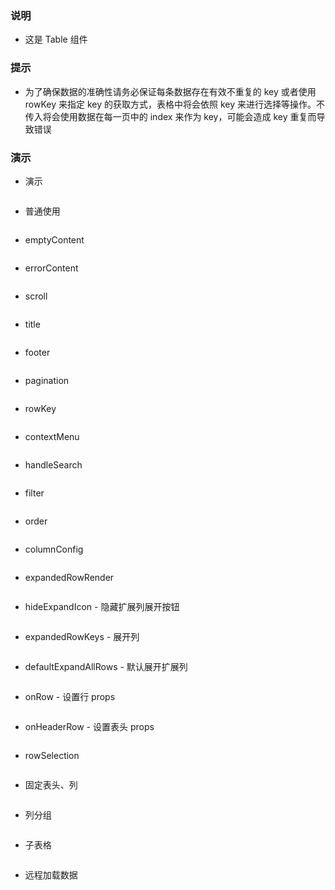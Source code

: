 ### 说明

*   这是 Table 组件

### 提示

*   为了确保数据的准确性请务必保证每条数据存在有效不重复的 key 或者使用 rowKey 来指定 key 的获取方式，表格中将会依照 key 来进行选择等操作。不传入将会使用数据在每一页中的 index 来作为 key，可能会造成 key 重复而导致错误

### 演示

*   演示

```js {"codepath": "table.jsx"}
```

*   普通使用

```js {"codepath": "base.jsx"}
```

*   emptyContent

```js {"codepath": "emptyContent.jsx"}
```

*   errorContent

```js {"codepath": "errorContent.jsx"}
```

*   scroll

```js {"codepath": "scroll.jsx"}
```

*   title

```js {"codepath": "title.jsx"}
```

*   footer

```js {"codepath": "footer.jsx"}
```

*   pagination

```js {"codepath": "pagination.jsx"}
```

*   rowKey

```js {"codepath": "rowKey.jsx"}
```

*   contextMenu

```js {"codepath": "contextMenu.jsx"}
```

*   handleSearch

```js {"codepath": "handleSearch.jsx"}
```

*   filter

```js {"codepath": "filter.jsx"}
```

*   order

```js {"codepath": "order.jsx"}
```

*   columnConfig

```js {"codepath": "columnConfig.jsx"}
```

*   expandedRowRender

```js {"codepath": "expandedRowRender.jsx"}
```

*   hideExpandIcon - 隐藏扩展列展开按钮

```js {"codepath": "hideExpandIcon.jsx"}
```

*   expandedRowKeys - 展开列

```js {"codepath": "expandedRowKeys.jsx"}
```

*   defaultExpandAllRows - 默认展开扩展列

```js {"codepath": "defaultExpandAllRows.jsx"}
```

*   onRow - 设置行 props

```js {"codepath": "onRow.jsx"}
```

*   onHeaderRow - 设置表头 props

```js {"codepath": "onHeaderRow.jsx"}
```

*   rowSelection

```js {"codepath": "rowSelection.jsx"}
```

*   固定表头、列

```js {"codepath": "fixed.jsx"}
```

*   列分组

```js {"codepath": "groupColumns.jsx"}
```

*   子表格

```js {"codepath": "subTable.jsx"}
```

*   远程加载数据

```js {"codepath": "loadingDataFromRemote.jsx"}
```
